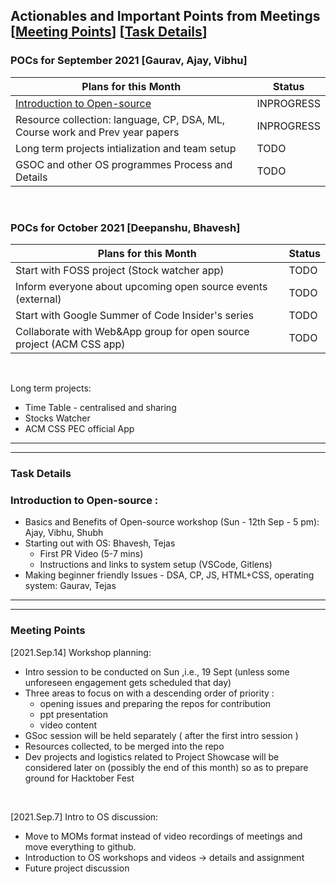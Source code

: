 ## Actionables and Important Points from Meetings [[Meeting Points](#meeting-points)] [[Task Details](#task-details)] 


### POCs for September 2021 [Gaurav, Ajay, Vibhu]

| Plans for this Month  | Status |
| ------------- | ------------- |
| [Introduction to Open-source](#introduction-to-open-source) | INPROGRESS |
| Resource collection: language, CP, DSA, ML, Course work and Prev year papers  | INPROGRESS  |
| Long term projects intialization and team setup  | TODO  |
| GSOC and other OS programmes Process and Details | TODO |

<br/>

### POCs for October 2021 [Deepanshu, Bhavesh]

| Plans for this Month  | Status |
| ------------- | ------------- |
| Start with FOSS project (Stock watcher app) | TODO |
| Inform everyone about upcoming open source events (external) | TODO  |
| Start with Google Summer of Code Insider's series  | TODO  |
| Collaborate with Web&App group for open source project (ACM CSS app) | TODO |

<br/>

Long term projects:
* Time Table - centralised and sharing
* Stocks Watcher
* ACM CSS PEC official App
---------------------------------------------------------------------------------------------
---------------------------------------------------------------------------------------------
### Task Details
###  Introduction to Open-source :
* Basics and Benefits of Open-source workshop (Sun - 12th Sep - 5 pm): Ajay, Vibhu, Shubh
* Starting out with OS: Bhavesh, Tejas
  * First PR Video (5-7 mins)
  * Instructions and links to system setup (VSCode, Gitlens)
* Making beginner friendly Issues - DSA, CP, JS, HTML+CSS, operating system: Gaurav, Tejas
---------------------------------------------------------------------------------------------
---------------------------------------------------------------------------------------------
### Meeting Points

[2021.Sep.14] Workshop planning:
* Intro session to be conducted on Sun ,i.e., 19 Sept (unless some unforeseen engagement gets scheduled that day)
* Three areas to focus on with a descending order of priority :
  - opening issues and preparing the repos for contribution
  - ppt presentation
  - video content
* GSoc session will be held separately ( after the first intro session ) 
* Resources collected, to be merged into the repo
* Dev projects and logistics related to Project Showcase will be considered later on (possibly the end of this month) so as to prepare ground for Hacktober Fest

<br/>

[2021.Sep.7] Intro to OS discussion:
* Move to MOMs format instead of video recordings of meetings and move everything to github.
* Introduction to OS workshops and videos -> details and assignment
* Future project discussion

<br/>

